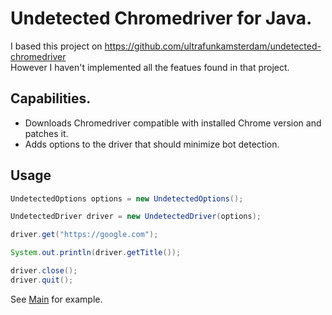 # Undetected Chromedriver for Java.

I based this project on  https://github.com/ultrafunkamsterdam/undetected-chromedriver 
<br>
However I haven't implemented all the featues found in that project.

## Capabilities.

- Downloads Chromedriver compatible with installed Chrome version and patches it.
- Adds options to the driver that should minimize bot detection.

## Usage

```java
UndetectedOptions options = new UndetectedOptions();

UndetectedDriver driver = new UndetectedDriver(options);

driver.get("https://google.com");

System.out.println(driver.getTitle());

driver.close();
driver.quit();
```

See [Main](src/test/java/Main.java) for example.
